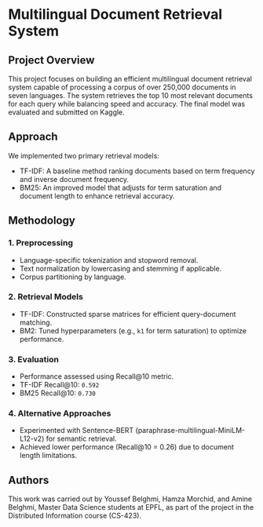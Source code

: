 # Multilingual Document Retrieval System

## Project Overview

This project focuses on building an efficient multilingual document retrieval system capable of processing a corpus of over 250,000 documents in seven languages. The system retrieves the top 10 most relevant documents for each query while balancing speed and accuracy. The final model was evaluated and submitted on Kaggle.

## Approach

We implemented two primary retrieval models:
- TF-IDF: A baseline method ranking documents based on term frequency and inverse document frequency.
- BM25: An improved model that adjusts for term saturation and document length to enhance retrieval accuracy.

## Methodology

### 1. Preprocessing
- Language-specific tokenization and stopword removal.
- Text normalization by lowercasing and stemming if applicable.
- Corpus partitioning by language.

### 2. Retrieval Models
- TF-IDF: Constructed sparse matrices for efficient query-document matching.
- BM2: Tuned hyperparameters (e.g., `k1` for term saturation) to optimize performance.

### 3. Evaluation
- Performance assessed using Recall@10 metric.
- TF-IDF Recall@10: `0.592`  
- BM25 Recall@10: `0.730` 

### 4. Alternative Approaches
- Experimented with Sentence-BERT (paraphrase-multilingual-MiniLM-L12-v2) for semantic retrieval.
- Achieved lower performance (Recall@10 = 0.26) due to document length limitations.

## Authors

This work was carried out by Youssef Belghmi, Hamza Morchid, and Amine Belghmi, Master Data Science students at EPFL, as part of the project in the Distributed Information course (CS-423).
